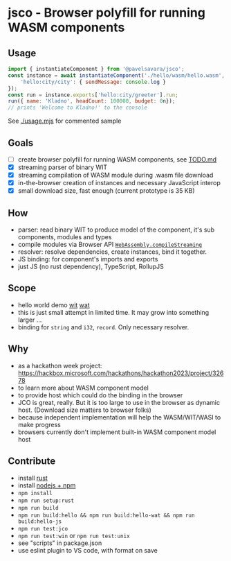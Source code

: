 # jsco - Browser polyfill for running WASM components

## Usage
```js
import { instantiateComponent } from '@pavelsavara/jsco';
const instance = await instantiateComponent('./hello/wasm/hello.wasm', {
    'hello:city/city': { sendMessage: console.log }
});
const run = instance.exports['hello:city/greeter'].run;
run({ name: 'Kladno', headCount: 100000, budget: 0n});
// prints 'Welcome to Kladno!' to the console
```

See [./usage.mjs](./usage.mjs) for commented sample

## Goals
- [ ] create browser polyfill for running WASM components, see [TODO.md](./TODO.md)
- [x] streaming parser of binary WIT
- [x] streaming compilation of WASM module during .wasm file download
- [x] in-the-browser creation of instances and necessary JavaScript interop
- [x] small download size, fast enough (current prototype is 35 KB)

## How
- parser: read binary WIT to produce model of the component, it's sub components, modules and types
- compile modules via Browser API [`WebAssembly.compileStreaming`](https://developer.mozilla.org/en-US/docs/WebAssembly/JavaScript_interface/compileStreaming)
- resolver: resolve dependencies, create instances, bind it together.
- JS binding: for component's imports and exports
- just JS (no rust dependency), TypeScript, RollupJS

## Scope
- hello world demo [wit](hello/wit/hello.wit) [wat](hello/wat/hello.wat)
- this is just small attempt in limited time. It may grow into something larger ...
- binding for `string` and `i32`, `record`. Only necessary resolver.

## Why
- as a hackathon week project: https://hackbox.microsoft.com/hackathons/hackathon2023/project/32678
- to learn more about WASM component model
- to provide host which could do the binding in the browser
- JCO is great, really. But it is too large to use in the browser as dynamic host. (Download size matters to browser folks)
- because independent implementation will help the WASM/WIT/WASI to make progress
- browsers currently don't implement built-in WASM component model host

## Contribute
- install [rust](https://www.rust-lang.org/tools/install)
- install [nodejs + npm](https://nodejs.org/en/download)
- `npm install`
- `npm run setup:rust`
- `npm run build`
- `npm run build:hello && npm run build:hello-wat && npm run build:hello-js`
- `npm run test:jco`
- `npm run test:win` or `npm run test:unix`
- see "scripts" in package.json
- use eslint plugin to VS code, with format on save